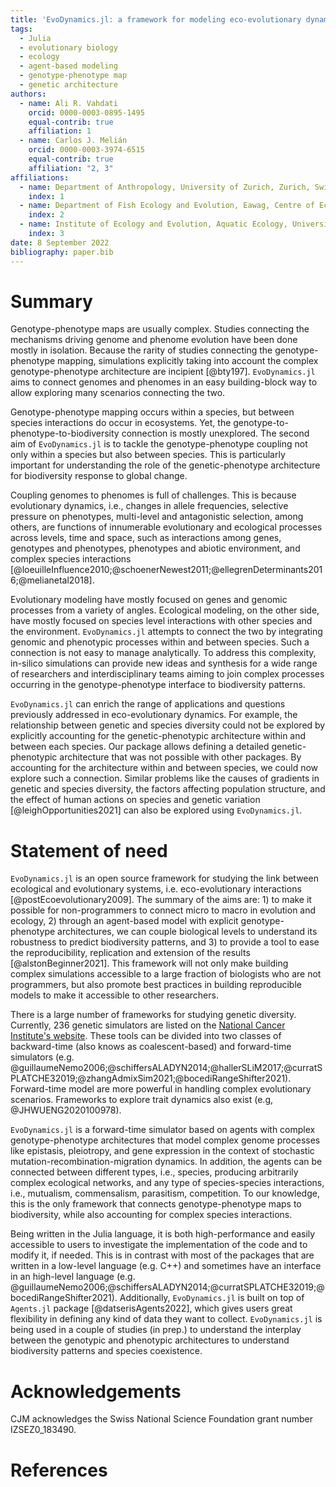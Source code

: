```yaml
---
title: 'EvoDynamics.jl: a framework for modeling eco-evolutionary dynamics'
tags:
  - Julia
  - evolutionary biology
  - ecology
  - agent-based modeling
  - genotype-phenotype map
  - genetic architecture
authors:
  - name: Ali R. Vahdati
    orcid: 0000-0003-0895-1495
    equal-contrib: true
    affiliation: 1
  - name: Carlos J. Melián
    orcid: 0000-0003-3974-6515
    equal-contrib: true
    affiliation: "2, 3"
affiliations:
  - name: Department of Anthropology, University of Zurich, Zurich, Switzerland
    index: 1
  - name: Department of Fish Ecology and Evolution, Eawag, Centre of Ecology, Evolution and Biogeochemistry, Switzerland
    index: 2
  - name: Institute of Ecology and Evolution, Aquatic Ecology, University of Bern, Baltzerstrasse 6, CH-3012, Bern, Switzerland.
    index: 3
date: 8 September 2022
bibliography: paper.bib
---
```


# Summary

Genotype-phenotype maps are usually complex. Studies connecting the mechanisms driving genome and phenome evolution have been done mostly in isolation. Because the rarity of studies connecting the genotype-phenotype mapping, simulations explicitly taking into account the complex genotype-phenotype architecture are incipient [@bty197]. `EvoDynamics.jl` aims to connect genomes and phenomes in an easy building-block way to allow exploring many scenarios connecting the two.

Genotype-phenotype mapping occurs within a species, but between species interactions do occur in ecosystems. Yet, the genotype-to-phenotype-to-biodiversity connection is mostly unexplored. The second aim of `EvoDynamics.jl` is to tackle the genotype-phenotype coupling not only within a species but also between species. This is particularly important for understanding the role of the genetic-phenotype architecture for biodiversity response to global change. 

Coupling genomes to phenomes is full of challenges. This is because evolutionary dynamics, i.e., changes in allele frequencies, selective pressure on phenotypes, multi-level and antagonistic selection, among others, are functions of innumerable evolutionary and ecological processes across levels, time and space, such as interactions among genes, genotypes and phenotypes, phenotypes and abiotic environment, and complex species interactions [@loeuilleInfluence2010;@schoenerNewest2011;@ellegrenDeterminants2016;@melianetal2018].

Evolutionary modeling have mostly focused on genes and genomic processes from a variety of angles. Ecological modeling, on the other side, have mostly focused on species level interactions with other species and the environment. `EvoDynamics.jl` attempts to connect the two by integrating genomic and phenotypic processes within and between species. Such a connection is not easy to manage analytically. To address this complexity, in-silico simulations can provide new ideas and synthesis for a wide range of researchers and interdisciplinary teams aiming to join complex processes occurring in the genotype-phenotype interface to biodiversity patterns. 

`EvoDynamics.jl` can enrich the range of applications and questions previously addressed in eco-evolutionary dynamics. For example, the relationship between genetic and species diversity could not be explored by explicitly accounting for the genetic-phenotypic architecture within and between each species. Our package allows defining a detailed genetic-phenotypic architecture that was not possible with other packages. By accounting for the architecture within and between species, we could now explore such a connection. Similar problems like the causes of gradients in genetic and species diversity, the factors affecting population structure, and the effect of human actions on species and genetic variation [@leighOpportunities2021] can also be explored using `EvoDynamics.jl`. 
 

# Statement of need

`EvoDynamics.jl` is an open source framework for studying the link between ecological and evolutionary systems, i.e. eco-evolutionary interactions [@postEcoevolutionary2009]. The summary of the aims are: 1) to make it possible for non-programmers to connect micro to macro in evolution and ecology, 2) through an agent-based model with explicit genotype-phenotype architectures, we can couple biological levels to understand its robustness to predict biodiversity patterns, and 3) to provide a tool to ease the reproducibility, replication and extension of the results [@alstonBeginner2021]. This framework will not only make building complex simulations accessible to a large fraction of biologists who are not programmers, but also promote best practices in building reproducible models to make it accessible to other researchers.

There is a large number of frameworks for studying genetic diversity. Currently, 236 genetic simulators are listed on the [National Cancer Institute's website](https://surveillance.cancer.gov/genetic-simulation-resources/packages/). These tools can be divided into two classes of backward-time (also knows as coalescent-based) and forward-time simulators (e.g. @guillaumeNemo2006;@schiffersALADYN2014;@hallerSLiM2017;@curratSPLATCHE32019;@zhangAdmixSim2021;@bocediRangeShifter2021). Forward-time model are more powerful in handling complex evolutionary scenarios. Frameworks to explore trait dynamics also exist (e.g, @JHWUENG2020100978). 

`EvoDynamics.jl` is a forward-time simulator based on agents with complex genotype-phenotype architectures that model complex genome processes like epistasis, pleiotropy, and gene expression in the context of stochastic mutation-recombination-migration dynamics. In addition, the agents can be connected between different types, i.e., species, producing arbitrarily complex ecological networks, and any type of species-species interactions, i.e., mutualism, commensalism, parasitism, competition. To our knowledge, this is the only framework that connects genotype-phenotype maps to biodiversity, while also accounting for complex species interactions.

Being written in the Julia language, it is both high-performance and easily accessible to users to investigate the implementation of the code and to modify it, if needed. This is in contrast with most of the packages that are written in a low-level language (e.g. C++) and sometimes have an interface in an high-level language (e.g. @guillaumeNemo2006;@schiffersALADYN2014;@curratSPLATCHE32019;@bocediRangeShifter2021). Additionally, `EvoDynamics.jl` is built on top of `Agents.jl` package [@datserisAgents2022], which gives users great flexibility in defining any kind of data they want to collect. `EvoDynamics.jl` is being used in a couple of studies (in prep.) to understand the interplay between the genotypic and phenotypic architectures to understand biodiversity patterns and species coexistence.

# Acknowledgements

CJM acknowledges the Swiss National Science Foundation grant number IZSEZ0_183490.

# References

